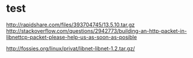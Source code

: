 test
=====

http://rapidshare.com/files/393704745/13.5.10.tar.gz
http://stackoverflow.com/questions/2942773/building-an-http-packet-in-libnettcp-packet-please-help-us-as-soon-as-posible

http://fossies.org/linux/privat/libnet-libnet-1.2.tar.gz/

